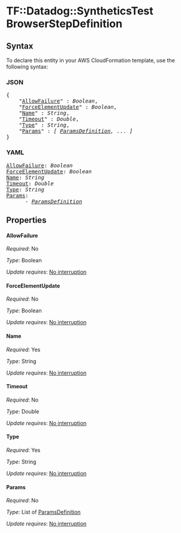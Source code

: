 # TF::Datadog::SyntheticsTest BrowserStepDefinition

## Syntax

To declare this entity in your AWS CloudFormation template, use the following syntax:

### JSON

<pre>
{
    "<a href="#allowfailure" title="AllowFailure">AllowFailure</a>" : <i>Boolean</i>,
    "<a href="#forceelementupdate" title="ForceElementUpdate">ForceElementUpdate</a>" : <i>Boolean</i>,
    "<a href="#name" title="Name">Name</a>" : <i>String</i>,
    "<a href="#timeout" title="Timeout">Timeout</a>" : <i>Double</i>,
    "<a href="#type" title="Type">Type</a>" : <i>String</i>,
    "<a href="#params" title="Params">Params</a>" : <i>[ <a href="paramsdefinition.md">ParamsDefinition</a>, ... ]</i>
}
</pre>

### YAML

<pre>
<a href="#allowfailure" title="AllowFailure">AllowFailure</a>: <i>Boolean</i>
<a href="#forceelementupdate" title="ForceElementUpdate">ForceElementUpdate</a>: <i>Boolean</i>
<a href="#name" title="Name">Name</a>: <i>String</i>
<a href="#timeout" title="Timeout">Timeout</a>: <i>Double</i>
<a href="#type" title="Type">Type</a>: <i>String</i>
<a href="#params" title="Params">Params</a>: <i>
      - <a href="paramsdefinition.md">ParamsDefinition</a></i>
</pre>

## Properties

#### AllowFailure

_Required_: No

_Type_: Boolean

_Update requires_: [No interruption](https://docs.aws.amazon.com/AWSCloudFormation/latest/UserGuide/using-cfn-updating-stacks-update-behaviors.html#update-no-interrupt)

#### ForceElementUpdate

_Required_: No

_Type_: Boolean

_Update requires_: [No interruption](https://docs.aws.amazon.com/AWSCloudFormation/latest/UserGuide/using-cfn-updating-stacks-update-behaviors.html#update-no-interrupt)

#### Name

_Required_: Yes

_Type_: String

_Update requires_: [No interruption](https://docs.aws.amazon.com/AWSCloudFormation/latest/UserGuide/using-cfn-updating-stacks-update-behaviors.html#update-no-interrupt)

#### Timeout

_Required_: No

_Type_: Double

_Update requires_: [No interruption](https://docs.aws.amazon.com/AWSCloudFormation/latest/UserGuide/using-cfn-updating-stacks-update-behaviors.html#update-no-interrupt)

#### Type

_Required_: Yes

_Type_: String

_Update requires_: [No interruption](https://docs.aws.amazon.com/AWSCloudFormation/latest/UserGuide/using-cfn-updating-stacks-update-behaviors.html#update-no-interrupt)

#### Params

_Required_: No

_Type_: List of <a href="paramsdefinition.md">ParamsDefinition</a>

_Update requires_: [No interruption](https://docs.aws.amazon.com/AWSCloudFormation/latest/UserGuide/using-cfn-updating-stacks-update-behaviors.html#update-no-interrupt)

